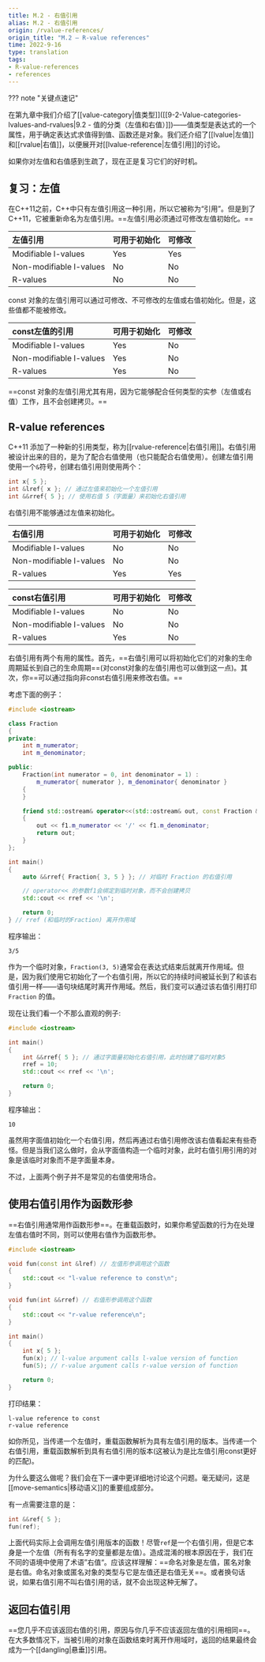 ```yaml
---
title: M.2 - 右值引用
alias: M.2 - 右值引用
origin: /rvalue-references/
origin_title: "M.2 — R-value references"
time: 2022-9-16
type: translation
tags:
- R-value-references
- references
---
```


??? note "关键点速记"


在第九章中我们介绍了[[value-category|值类型]]([[9-2-Value-categories-lvalues-and-rvalues|9.2 - 值的分类（左值和右值）]])——值类型是表达式的一个属性，用于确定表达式求值得到值、函数还是对象。我们还介绍了[[lvalue|左值]]和[[rvalue|右值]]，以便展开对[[lvalue-reference|左值引用]]的讨论。

如果你对左值和右值感到生疏了，现在正是复习它们的好时机。

## 复习：左值

在C++11之前，C++中只有左值引用这一种引用，所以它被称为“引用”。但是到了C++11，它被重新命名为左值引用。==左值引用必须通过可修改左值初始化。==

|左值引用	|可用于初始化	|可修改|
|:----|:----|:----|
|Modifiable l-values	|Yes	|Yes
|Non-modifiable l-values|	No	|No
|R-values	|No	|No

 
 const 对象的左值引用可以通过可修改、不可修改的左值或右值初始化。但是，这些值都不能被修改。

|const左值的引用	|可用于初始化	|可修改|
|:----|:----|:----|
|Modifiable l-values	|Yes	|No
|Non-modifiable l-values	|Yes	|No
|R-values	|Yes|	No


==const 对象的左值引用尤其有用，因为它能够配合任何类型的实参（左值或右值）工作，且不会创建拷贝。==
 

## **R-value references**

C++11 添加了一种新的引用类型，称为[[rvalue-reference|右值引用]]。右值引用被设计出来的目的，是为了配合右值使用（也只能配合右值使用）。创建左值引用使用一个`&`符号，创建右值引用则使用两个：

```cpp
int x{ 5 };
int &lref{ x }; // 通过左值来初始化一个左值引用
int &&rref{ 5 }; // 使用右值 5（字面量）来初始化右值引用
```

右值引用不能够通过左值来初始化。

|右值引用	|可用于初始化|可修改|
|:----|:----|:----|
|Modifiable l-values	|No	|No
|Non-modifiable l-values	|No	|No
|R-values	|Yes	|Yes


|const右值引用	|可用于初始化|可修改|
|:----|:----|:----|
|Modifiable l-values	|No	|No
|Non-modifiable l-values	|No	|No
|R-values	|Yes|	No

右值引用有两个有用的属性。首先，==右值引用可以将初始化它们的对象的生命周期延长到自己的生命周期==(对const对象的左值引用也可以做到这一点)。其次，你==可以通过指向非const右值引用来修改右值。==

考虑下面的例子：

```cpp
#include <iostream>

class Fraction
{
private:
	int m_numerator;
	int m_denominator;

public:
	Fraction(int numerator = 0, int denominator = 1) :
		m_numerator{ numerator }, m_denominator{ denominator }
	{
	}

	friend std::ostream& operator<<(std::ostream& out, const Fraction &f1)
	{
		out << f1.m_numerator << '/' << f1.m_denominator;
		return out;
	}
};

int main()
{
	auto &&rref{ Fraction{ 3, 5 } }; // 对临时 Fraction 的右值引用

	// operator<< 的参数f1会绑定到临时对象，而不会创建拷贝
	std::cout << rref << '\n';

	return 0;
} // rref (和临时的Fraction) 离开作用域
```

程序输出：

```
3/5
```

作为一个临时对象，`Fraction(3, 5)`通常会在表达式结束后就离开作用域。但是，因为我们使用它初始化了一个右值引用，所以它的持续时间被延长到了和该右值引用一样——语句块结尾时离开作用域。然后，我们变可以通过该右值引用打印 `Fraction` 的值。

现在让我们看一个不那么直观的例子:

```cpp
#include <iostream>

int main()
{
    int &&rref{ 5 }; // 通过字面量初始化右值引用，此时创建了临时对象5
    rref = 10;
    std::cout << rref << '\n';

    return 0;
}
```

程序输出：

```
10
```


虽然用字面值初始化一个右值引用，然后再通过右值引用修改该右值看起来有些奇怪。但是当我们这么做时，会从字面值构造一个临时对象，此时右值引用引用的对象是该临时对象而不是字面量本身。

不过，上面两个例子并不是常见的右值使用场合。

## 使用右值引用作为函数形参


==右值引用通常用作函数形参==。在重载函数时，如果你希望函数的行为在处理左值右值时不同，则可以使用右值作为函数形参。

```cpp
#include <iostream>

void fun(const int &lref) // 左值形参调用这个函数
{
	std::cout << "l-value reference to const\n";
}

void fun(int &&rref) // 右值形参调用这个函数
{
	std::cout << "r-value reference\n";
}

int main()
{
	int x{ 5 };
	fun(x); // l-value argument calls l-value version of function
	fun(5); // r-value argument calls r-value version of function

	return 0;
}
```


打印结果：

```
l-value reference to const
r-value reference
```

如你所见，当传递一个左值时，重载函数解析为具有左值引用的版本。当传递一个右值引用，重载函数解析到具有右值引用的版本(这被认为是比左值引用const更好的匹配)。

为什么要这么做呢？我们会在下一课中更详细地讨论这个问题。毫无疑问，这是[[move-semantics|移动语义]]的重要组成部分。

有一点需要注意的是：

```cpp
int &&ref{ 5 };
fun(ref);
```

上面代码实际上会调用左值引用版本的函数！尽管`ref`是一个右值引用，但是它本身是一个左值（所有有名字的变量都是左值）。造成混淆的根本原因在于，我们在不同的语境中使用了术语”右值“。应该这样理解：==命名对象是左值，匿名对象是右值。命名对象或匿名对象的类型与它是左值还是右值无关==。或者换句话说，如果右值引用不叫右值引用的话，就不会出现这种无解了。

## 返回右值引用

==您几乎不应该返回右值的引用，原因与你几乎不应该返回左值的引用相同==。在大多数情况下，当被引用的对象在函数结束时离开作用域时，返回的结果最终会成为一个[[dangling|悬垂]]引用。
